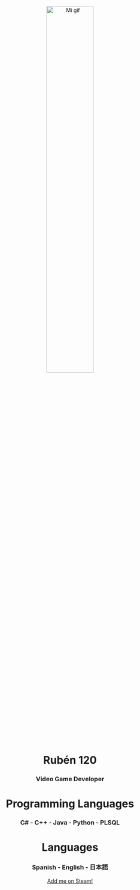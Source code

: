 <div align="center">
<img src="https://media1.tenor.com/m/LwqGCs1IB7EAAAAd/ame-chan-needy-streamer.gif" alt="Mi gif" width="50%">
</div>
<div align="center">
  <h1>Rubén 120</h1>
  <h3>Video Game Developer</h3>
  <h1>Programming Languages</h1>
  <h3>C# - C++ - Java - Python - PLSQL</h3>
  <h1>Languages</h1>
  <h3>Spanish - English - 日本語</h3>
  <a href="https://steamcommunity.com/id/rub3n120/" target="_blank">Add me on Steam!</a>
</div>

